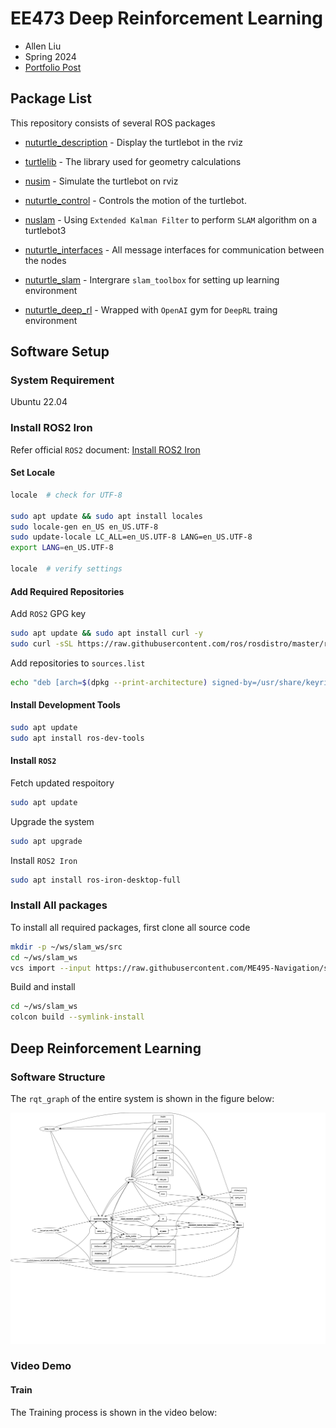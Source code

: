 # EE473 Deep Reinforcement Learning

* Allen Liu
* Spring 2024
* [Portfolio Post](https://nu-jliu.github.io/slam/)

## Package List

This repository consists of several ROS packages

* [nuturtle_description](https://github.com/nu-jliu/deep_reinforce_learning_navigation/tree/main/nuturtle_description) - Display the turtlebot in the rviz

* [turtlelib](https://github.com/nu-jliu/deep_reinforce_learning_navigation/tree/main/turtlelib) - The library used for geometry calculations

* [nusim](https://github.com/nu-jliu/deep_reinforce_learning_navigation/tree/main/nusim) - Simulate the turtlebot on rviz

* [nuturtle_control](https://github.com/nu-jliu/deep_reinforce_learning_navigation/tree/main/nuturtle_control) - Controls the motion of the turtlebot.

* [nuslam](https://github.com/nu-jliu/deep_reinforce_learning_navigation/tree/main/nuslam) - Using `Extended Kalman Filter` to perform `SLAM` algorithm on a turtlebot3

* [nuturtle_interfaces](https://github.com/nu-jliu/deep_reinforce_learning_navigation/tree/main/nuturtle_interfaces) - All message interfaces for communication between the nodes

* [nuturtle_slam](https://github.com/nu-jliu/deep_reinforce_learning_navigation/tree/main/nuturtle_slam) - Intergrare `slam_toolbox` for setting up learning environment

* [nuturtle_deep_rl](https://github.com/nu-jliu/deep_reinforce_learning_navigation/tree/main/nuturtle_deep_rl) - Wrapped with `OpenAI` gym for `DeepRL` traing environment

## Software Setup

### System Requirement

Ubuntu 22.04

### Install ROS2 Iron

Refer official `ROS2` document: [Install ROS2 Iron](https://docs.ros.org/en/iron/Installation/Ubuntu-Install-Debians.html)

#### Set Locale

```bash
locale  # check for UTF-8

sudo apt update && sudo apt install locales
sudo locale-gen en_US en_US.UTF-8
sudo update-locale LC_ALL=en_US.UTF-8 LANG=en_US.UTF-8
export LANG=en_US.UTF-8

locale  # verify settings
```

#### Add Required Repositories

Add `ROS2` GPG key

```bash
sudo apt update && sudo apt install curl -y
sudo curl -sSL https://raw.githubusercontent.com/ros/rosdistro/master/ros.key -o /usr/share/keyrings/ros-archive-keyring.gpg
```

Add repositories to `sources.list`

```bash
echo "deb [arch=$(dpkg --print-architecture) signed-by=/usr/share/keyrings/ros-archive-keyring.gpg] http://packages.ros.org/ros2/ubuntu $(. /etc/os-release && echo $UBUNTU_CODENAME) main" | sudo tee /etc/apt/sources.list.d/ros2.list > /dev/null
```

#### Install Development Tools

```bash
sudo apt update
sudo apt install ros-dev-tools
```

#### Install `ROS2`

Fetch updated respoitory

```bash
sudo apt update
```

Upgrade the system

```bash
sudo apt upgrade
```

Install `ROS2 Iron`

```bash
sudo apt install ros-iron-desktop-full
```

### Install All packages

To install all required packages, first clone all source code

```bash
mkdir -p ~/ws/slam_ws/src
cd ~/ws/slam_ws
vcs import --input https://raw.githubusercontent.com/ME495-Navigation/slam-project-nu-jliu/main/turtle.repos src
```

Build and install

```bash
cd ~/ws/slam_ws
colcon build --symlink-install
```

<!-- ## EFK-SLAM

### Software Structure

The rqt_graph is shown in the figure below:
![rosgraph](nuslam/images/rosgraph_landmark.svg)

### Launch

To launch the slam with landmark detection in simulation run

```bash
ros2 launch nuslam landmarks.launch.xml cmd_src:=teleop
```

### Video Demo

<video src="https://github.com/ME495-Navigation/slam-project-nu-jliu/assets/49068329/1090f3eb-7a68-45b1-9b95-fd0f915f2d55" controls></video> -->

## Deep Reinforcement Learning

### Software Structure

The `rqt_graph` of the entire system is shown in the figure below:

![rqt_graph](rosgraph.svg)

### Video Demo

#### Train

The Training process is shown in the video below:
